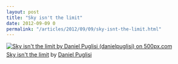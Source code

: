 ```yaml
---
layout: post
title: "Sky isn't the limit"
date: 2012-09-09 0
permalink: "/articles/2012/09/09/sky-isnt-the-limit.html"
---
```


<a href="http://500px.com/photo/13519609"><img src="http://pcdn.500px.net/13519609/ff7a79a93b6255defcb1f115b5ee50c24fc99061/4.jpg" alt="Sky isn't the limit by Daniel Puglisi (danielpuglisi) on 500px.com" border="0" style="margin: 0 0 5px 0;"></a><br/><font><a href="http://500px.com/photo/13519609">Sky isn't the limit</a> by <a href="http://500px.com/danielpuglisi">Daniel Puglisi</a></font>
